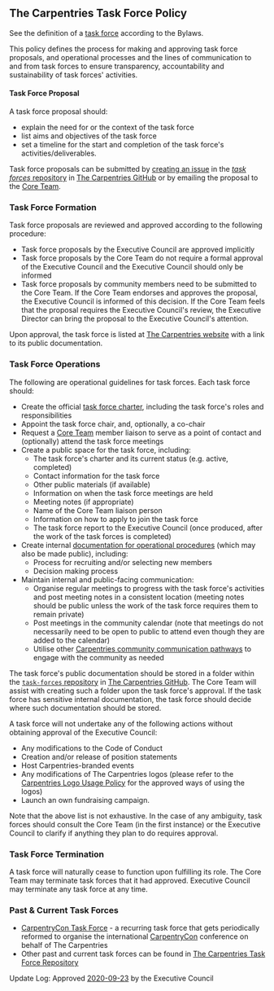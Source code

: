 ## The Carpentries Task Force Policy

See the definition of a [task force](https://docs.carpentries.org/topic_folders/governance/bylaws.html#task-forces)
according to the Bylaws.

This policy defines the process for making and approving task force proposals, and
operational processes and the lines of communication to and from task forces
to ensure transparency, accountability and sustainability of task forces' activities.

#### Task Force Proposal
A task force proposal should:
- explain the need for or the context of the task force
- list aims and objectives of the task force
- set a timeline for the start and completion of the task force's activities/deliverables.

Task force proposals can be submitted by [creating an
issue](https://github.com/carpentries/task-forces/issues) in the 
[*task forces* repository](https://github.com/carpentries/task-forces) in [The Carpentries GitHub](https://github.com/carpentries/) or
by emailing the proposal to the [Core Team](mailto:team@carpentries.org).

### Task Force Formation
Task force proposals are reviewed and approved according to the following procedure:

- Task force proposals by the Executive Council are approved implicitly
- Task force proposals by the Core Team do not require a formal approval of the Executive Council and the Executive Council should only be informed
- Task force proposals by community members need to be submitted to the Core Team.
  If the Core Team endorses and approves the proposal, the Executive Council is informed of this decision. If the Core
  Team feels that the proposal requires the Executive Council's review,
  the Executive Director can bring the proposal to the Executive Council's attention.

Upon approval, the task force is listed at [The Carpentries website](https://github.com/carpentries/task-forces)
with a link to its public documentation.

### Task Force Operations
The following are operational guidelines for task forces. Each task force should:

- Create the official [task force charter](https://github.com/carpentries/task-forces/blob/master/task-force-charter-template.md), 
including the task force's roles and responsibilities
- Appoint the task force chair, and, optionally, a co-chair
- Request a [Core Team](https://carpentries.org/team/) member liaison to serve as a point of contact and (optionally) attend the task force meetings
- Create a public space for the task force, including:
  - The task force's charter and its current status (e.g. active, completed)
  - Contact information for the task force
  - Other public materials (if available)
  - Information on when the task force meetings are held
  - Meeting notes (if appropriate)
  - Name of the Core Team liaison person
  - Information on how to apply to join the task force
  - The task force report to the Executive Council (once produced, after the work of the task forces is completed)
- Create internal [documentation for operational procedures](https://github.com/carpentries/task-forces/blob/main/task-force-charter-template.md#task-force-charter-name-of-task-force) (which may also be made public), including:
  - Process for recruiting and/or selecting new members
  - Decision making process
- Maintain internal and public-facing communication:
  - Organise regular meetings to progress with the task force's activities and post meeting notes in a consistent location (meeting notes should be public unless the work of the task force requires them to remain private)
  - Post meetings in the community calendar (note that meetings do not necessarily need to be open to public to attend even though they are added to the calendar)
  - Utilise other [Carpentries community communication pathways](https://docs.carpentries.org/topic_folders/communications/index.html) to engage with the community as needed

The task force's public documentation should be stored in a folder within the [`task-forces` repository](https://github.com/carpentries/task-forces) 
in [The Carpentries GitHub](https://github.com/carpentries/).
The Core Team will assist with creating such a folder upon the task force's approval. If the task force has sensitive 
internal documentation, the task force should decide where such documentation should be stored. 

A task force will not undertake any of the following actions without obtaining approval of the Executive Council:

- Any modifications to the Code of Conduct
- Creation and/or release of position statements
- Host Carpentries-branded events
- Any modifications of The Carpentries logos (please refer to the [Carpentries Logo Usage Policy](https://docs.carpentries.org/topic_folders/communications/resources/logos.html) for the approved ways of using the logos)
- Launch an own fundraising campaign.

Note that the above list is not exhaustive. In the case of any ambiguity, task forces should consult the Core Team (in the first instance) or the
Executive Council to clarify if anything they plan to do requires approval.

### Task Force Termination
A task force will naturally cease to function upon fulfilling its role.
The Core Team may terminate task forces that it had approved.
Executive Council may terminate any task force at any time.

### Past & Current Task Forces

- [CarpentryCon Task Force](https://carpentries.org/carp-con-tf/) - a recurring task force that gets periodically
  reformed to organise the international [CarpentryCon](https://carpentries.org) conference on behalf of The Carpentries
- Other past and current task forces can be found in [The Carpentries Task Force Repository](https://github.com/carpentries/task-forces)

Update Log:
Approved [2020-09-23](https://github.com/carpentries/executive-council-info/issues/44) by the Executive Council